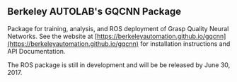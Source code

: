 ## Berkeley AUTOLAB's GQCNN Package

Package for training, analysis, and ROS deployment of Grasp Quality Neural Networks.
See the website at [https://berkeleyautomation.github.io/gqcnn](https://berkeleyautomation.github.io/gqcnn) for installation instructions and API Documentation.

The ROS package is still in development and will be be released by June 30, 2017.
